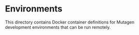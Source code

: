 # Environments

This directory contains Docker container definitions for Mutagen development
environments that can be run remotely.
